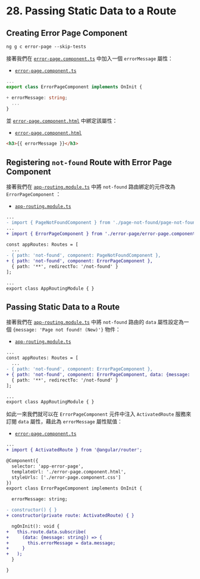 # 28. Passing Static Data to a Route

## Creating Error Page Component

```shell
ng g c error-page --skip-tests
```

接著我們在 [`error-page.component.ts`](../../routing-app/src/app/error-page/error-page.component.ts) 中加入一個 `errorMessage` 屬性：

- [`error-page.component.ts`](../../routing-app/src/app/error-page/error-page.component.ts)

```ts
...
export class ErrorPageComponent implements OnInit {

+ errorMessage: string;
  ...
}
```

並 [`error-page.component.html`](../../routing-app/src/app/error-page/error-page.component.html) 中綁定該屬性：

- [`error-page.component.html`](../../routing-app/src/app/error-page/error-page.component.html)

```html
<h3>{{ errorMessage }}</h3>
```

## Registering `not-found` Route with Error Page Component

接著我們在 [`app-routing.module.ts`](../../routing-app/src/app/app-routing.module.ts) 中將 `not-found` 路由綁定的元件改為 `ErrorPageComponent` ：

- [`app-routing.module.ts`](../../routing-app/src/app/app-routing.module.ts)

```diff
...
- import { PageNotFoundComponent } from './page-not-found/page-not-found.component';
...
+ import { ErrorPageComponent } from './error-page/error-page.component';

const appRoutes: Routes = [
  ...
- { path: 'not-found', component: PageNotFoundComponent },
+ { path: 'not-found', component: ErrorPageComponent },
  { path: '**', redirectTo: '/not-found' }
];

...
export class AppRoutingModule { }
```

## Passing Static Data to a Route

接著我們在 [`app-routing.module.ts`](../../routing-app/src/app/app-routing.module.ts) 中將 `not-found` 路由的 `data` 屬性設定為一個 `{message: 'Page not found! (New)'}` 物件：

- [`app-routing.module.ts`](../../routing-app/src/app/app-routing.module.ts)

```diff
...
const appRoutes: Routes = [
  ...
- { path: 'not-found', component: ErrorPageComponent },
+ { path: 'not-found', component: ErrorPageComponent, data: {message: 'Page not found! (New)'} },
  { path: '**', redirectTo: '/not-found' }
];

...
export class AppRoutingModule { }
```

如此一來我們就可以在 `ErrorPageComponent` 元件中注入 `ActivatedRoute` 服務來訂閱 `data` 屬性，藉此為 `errorMessage` 屬性賦值：

- [`error-page.component.ts`](../../routing-app/src/app/error-page/error-page.component.ts)

```diff
...
+ import { ActivatedRoute } from '@angular/router';

@Component({
  selector: 'app-error-page',
  templateUrl: './error-page.component.html',
  styleUrls: ['./error-page.component.css']
})
export class ErrorPageComponent implements OnInit {

  errorMessage: string;

- constructor() { }
+ constructor(private route: ActivatedRoute) { }

  ngOnInit(): void {
+   this.route.data.subscribe(
+     (data: {message: string}) => {
+       this.errorMessage = data.message;
+     }
+   );
  }

}
```
